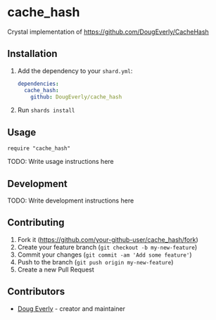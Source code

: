 # cache_hash

Crystal implementation of https://github.com/DougEverly/CacheHash



## Installation

1. Add the dependency to your `shard.yml`:

   ```yaml
   dependencies:
     cache_hash:
       github: DougEverly/cache_hash
   ```

2. Run `shards install`

## Usage

```crystal
require "cache_hash"
```

TODO: Write usage instructions here

## Development

TODO: Write development instructions here

## Contributing

1. Fork it (<https://github.com/your-github-user/cache_hash/fork>)
2. Create your feature branch (`git checkout -b my-new-feature`)
3. Commit your changes (`git commit -am 'Add some feature'`)
4. Push to the branch (`git push origin my-new-feature`)
5. Create a new Pull Request

## Contributors

- [Doug Everly](https://github.com/your-github-user) - creator and maintainer
